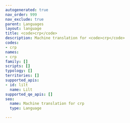 ```yaml
---
autogenerated: true
nav_order: 999
nav_exclude: true
parent: Languages
layout: language
title: <code>crp</code>
description: Machine translation for <code>crp</code>
codes:
- crp
names:
- crp
family: []
scripts: []
typology: []
territories: []
supported_apis:
- id: lilt
  name: Lilt
supported_qe_apis: []
seo:
  name: Machine translation for crp
  type: Language

---
```


